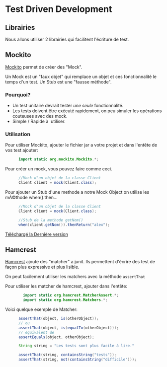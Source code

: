 # Test Driven Development

## Librairies

Nous allons utiliser 2 librairies qui facilitent l'écriture de test.

## Mockito

[Mockito](http://code.google.com/p/mockito/) permet de créer des "Mock".

Un Mock est un "faux objet" qui remplace un objet et ces fonctionnalité le temps d'un test.
Un Stub est une "fausse méthode".

### Pourquoi?

* Un test unitaire devrait tester _une seule_ fonctionnalité.
* Les tests doivent être exécuté rapidement, on peu simuler les opérations couteuses avec des mock.
* Simple / Rapide  à  utiliser.

### Utilisation

Pour utiliser Mockito, ajouter le fichier jar a votre projet et dans l'entête de vos test ajouter:
    
```java
      import static org.mockito.Mockito.*;
```

Pour créer un mock, vous pouvez faire comme ceci.

```java
      //Mock d'un objet de la classe Client
      Client client = mock(Client.class);
```

Pour ajouter un Stub d'une methode a notre Mock Object on utilise les mÃ©thode when().then...

```java
      //Mock d'un objet de la classe Client
      Client client = mock(Client.class);

      //Stub de la methode getNom()
      when(client.getNom()).thenReturn("alex");
```

[Téléchargé la Dernière version](http://code.google.com/p/mockito/downloads/detail?name=mockito-all-1.9.5.jar&can=2&q=)

## Hamcrest

[Hamcrest](https://github.com/hamcrest/JavaHamcrest) ajoute des "matcher" a junit.
Ils permettent d'écrire des test de façon plus expressive et plus lisible.

On peut facilement utiliser les matchers avec la méthode `assertThat`

Pour utiliser les matcher de hamcrest, ajouter dans l'entête:

```java
        import static org.hamcrest.MatcherAssert.*;
        import static org.hamcrest.Matchers.*;
```

Voici quelque exemple de Matcher:

```java
      assertThat(object, is(otherObject));
      // ou
      assertThat(object, is(equalTo(otherObject)));
      // equivalent de
      assertEquals(object, otherObject);
```


```java
      String string = "Les tests sont plus facile à lire."

      assertThat(string, containsString("tests"));
      assertThat(string, not(containsString("difficile")));
```

